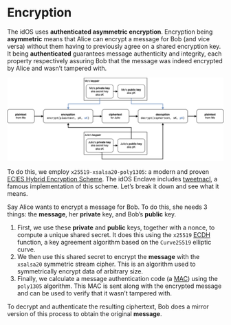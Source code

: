 # Encryption

The idOS uses **authenticated asymmetric encryption**. Encryption being **asymmetric** means that Alice can encrypt a message for Bob (and vice versa) without them having to previously agree on a shared encryption key. It being **authenticated** guarantees message authenticity and integrity, each property respectively assuring Bob that the message was indeed encrypted by Alice and wasn’t tampered with.

![idOS asymmetric encryption diagram](idos-asymmetric-encryption.svg)

To do this, we employ `x25519-xsalsa20-poly1305`: a modern and proven [ECIES Hybrid Encryption Scheme](https://cryptobook.nakov.com/asymmetric-key-ciphers/ecies-public-key-encryption). The idOS Enclave includes [tweetnacl](https://github.com/dchest/tweetnacl-js), a famous implementation of this scheme. Let’s break it down and see what it means.

Say Alice wants to encrypt a message for Bob. To do this, she needs 3 things: the **message**, her **private** key, and Bob’s **public** key.

1. First, we use these **private** and **public** keys, together with a nonce, to compute a unique shared secret. It does this using the `x25519` [ECDH](https://cryptobook.nakov.com/asymmetric-key-ciphers/ecdh-key-exchange) function, a key agreement algorithm based on the `Curve25519` elliptic curve.
2. We then use this shared secret to encrypt the **message** with the `xsalsa20` symmetric stream cipher. This is an algorithm used to symmetrically encrypt data of arbitrary size.
3. Finally, we calculate a message authentication code (a [MAC](https://en.wikipedia.org/wiki/Message_authentication_code)) using the `poly1305` algorithm. This MAC is sent along with the encrypted message and can be used to verify that it wasn’t tampered with.

To decrypt and authenticate the resulting ciphertext, Bob does a mirror version of this process to obtain the original **message**.
